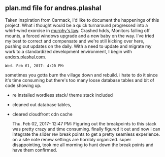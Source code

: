 plan.md file for andres.plashal
--
Taken inspiration from Carmack, I'd like to document the happenings of this project. What i thought would be a quick turnaround progressed into a whirl-wind exorcise in [murphy's law](https://en.wikipedia.org/wiki/Murphy's_law). Crashed hdds, Monitors falling off mounts, a forced windows upgrade and a new baby on the way. I've tried my best to correct and compensate and we're still kicking over here, pushing out updates on the daily. With a need to update and migrate my work to a standardized development environment, I begin with [anders.plashal.com](http://andres.plashal.com).

	Wed. Feb 01, 2017- 4:20 PM:
sometimes you gotta burn the village down and rebuild. i hate to do it since it's time consuming but there's too many loose database tables and bit of code showing up. 
- re installed wordless stack/ theme stack included
- cleaned out database tables,
- cleared cloudfront cdn cache


	Thu. Feb 02, 2017- 12:47 PM:
Figuring out the breakpoints to this stack was pretty crazy and time consuming. finally figured it out and now i can integrate the slider rev break points to get a pretty seamless experience. on a site note renew settings are horribly organized. super disappointing, took me all morning to hunt down the break points and have them confirmed.